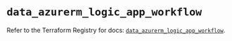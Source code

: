 # `data_azurerm_logic_app_workflow`

Refer to the Terraform Registry for docs: [`data_azurerm_logic_app_workflow`](https://registry.terraform.io/providers/hashicorp/azurerm/4.29.0/docs/data-sources/logic_app_workflow).
